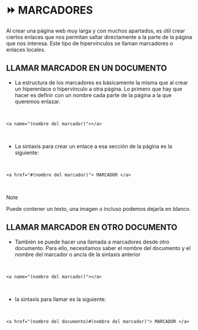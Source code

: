 # :fast_forward: MARCADORES
Al crear una página web muy larga y con muchos apartados, es útil crear ciertos enlaces que nos permitan saltar directamente a la parte de la página que nos interesa. Este tipo de hipervínculos se llaman marcadores o enlaces locales.

## LLAMAR MARCADOR EN UN DOCUMENTO
* La estructura de los marcadores es básicamente la misma que al crear un hiperenlace o hipervínculo a otra página. Lo primero que hay que hacer es definir con un nombre cada parte de la página a la que queremos enlazar.

<br>

~~~
<a name="(nombre del marcador)"></a>
~~~

<br>

* La sintaxis para crear un enlace a esa sección de la página es la siguiente:

<br> 

~~~
<a href="#(nombre del marcador)"> MARCADOR </a>
~~~

<br>

> [!NOTE]
> Puede contener un texto, una imagen o incluso podemos dejarla en blanco.

## LLAMAR MARCADOR EN OTRO DOCUMENTO
* También se puede hacer una llamada a marcadores desde otro documento. Para ello, necesitamos saber el nombre del documento y el nombre del marcador o ancla de la sintaxis anterior

<br>

~~~
<a name="(nombre del marcador)"></a>
~~~

<br>

* la sintaxis para llamar es la siguiente:

<br>

~~~
<a href="(nombre del documento)#(nombre del marcador)"> MARCADOR </a>
~~~

<br>
<br>
